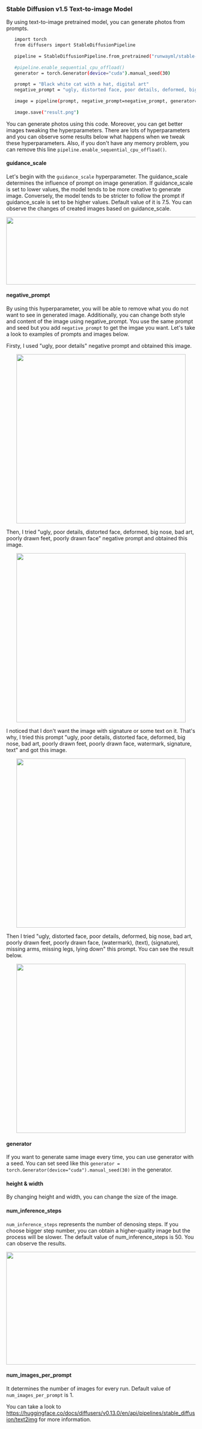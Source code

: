 
 ### Stable Diffusion v1.5 Text-to-image Model
By using text-to-image pretrained model, you can generate photos from prompts. 

 ```bash
    import torch
    from diffusers import StableDiffusionPipeline
    
    pipeline = StableDiffusionPipeline.from_pretrained("runwayml/stable-diffusion-v1-5", torch_dtype=torch.float16, variant="fp16").to("cuda")
    
    #pipeline.enable_sequential_cpu_offload()
    generator = torch.Generator(device="cuda").manual_seed(30)
    
    prompt = "Black white cat with a hat, digital art"
    negative_prompt = "ugly, distorted face, poor details, deformed, big nose, bad art, poorly drawn feet, poorly drawn face, (watermark:1.3), (text:1.3), (signature:1.3), missing arms, missing legs, lying down"
    
    image = pipeline(prompt, negative_prompt=negative_prompt, generator=generator).images[0]
    
    image.save("result.png")
```

You can generate photos using this code. Moreover, you can get better images tweaking the hyperparameters. There are lots of hyperparameters and you can observe some results below what happens when we tweak these hyperparameters. Also, if you don't have any memory problem, you can remove this line `pipeline.enable_sequential_cpu_offload()`.

#### guidance_scale
Let's begin with the `guidance_scale` hyperparameter. The guidance_scale determines the influence of prompt on image generation. If guidance_scale is set to lower values, the model tends to be more creative to generate image. Conversely, the model tends to be stricter to follow the prompt if guidance_scale is set to be higher values. Default value of it is 7.5. You can observe the changes of created images based on guidance_scale.

<p align="center">
  <img width="1000" height="180" src="https://github.com/FidanVural/DiffusionModels/assets/56233156/006a35f0-3db6-4c2a-9585-0fa36fa9aab0">
</p> 
 
#### negative_prompt
By using this hyperparameter, you will be able to remove what you do not want to see in generated image. Additionally, you can change both style and content of the image using negative_prompt. You use the same prompt and seed but you add `negative_prompt` to get the imgae you want. Let's take a look to examples of prompts and images below.

Firsty, I used "ugly, poor details" negative prompt and obtained this image.

<p align="center">
  <img width="450" height="450" src="https://github.com/FidanVural/DiffusionModels/assets/56233156/3380d22a-8c7c-44eb-9da8-8b1d6cafa054">
</p> 

Then, I tried "ugly, poor details, distorted face, deformed, big nose, bad art, poorly drawn feet, poorly drawn face" negative prompt and obtained this image.

<p align="center">
  <img width="450" height="450" src="https://github.com/FidanVural/DiffusionModels/assets/56233156/f7200f5b-5a1d-4059-ac3e-add9aa44f798">
</p> 

I noticed that I don't want the image with signature or some text on it. That's why, I tried this prompt "ugly, poor details, distorted face, deformed, big nose, bad art, poorly drawn feet, poorly drawn face, watermark, signature, text" and got this image.

<p align="center">
  <img width="450" height="450" src="https://github.com/FidanVural/DiffusionModels/assets/56233156/0b6b397b-d3f1-4926-8c24-7546688b6af6">
</p> 

Then I tried "ugly, distorted face, poor details, deformed, big nose, bad art, poorly drawn feet, poorly drawn face, (watermark), (text), (signature), missing arms, missing legs, lying down" this prompt. You can see the result below.

<p align="center">
  <img width="450" height="450" src="https://github.com/FidanVural/DiffusionModels/assets/56233156/92c435d9-13cf-47c7-b3c3-a1350cba57b8">
</p> 


#### generator
If you want to generate same image every time, you can use generator with a seed. You can set seed like this `generator = torch.Generator(device="cuda").manual_seed(30)` in the generator.

#### height & width
By changing height and width, you can change the size of the image. 

#### num_inference_steps

`num_inference_steps` represents the number of denosing steps. If you choose bigger step number, you can obtain a higher-quality image but the process will be slower. The default value of num_inference_steps is 50. You can observe the results.

<p align="center">
  <img width="800" height="300" src="https://github.com/FidanVural/DiffusionModels/assets/56233156/0ad3dcb9-94f9-4ef7-aba2-2f1f32e105d9">
</p> 

#### num_images_per_prompt
It determines the number of images for every run. Default value of `num_images_per_prompt` is 1.

You can take a look to https://huggingface.co/docs/diffusers/v0.13.0/en/api/pipelines/stable_diffusion/text2img for more information. 



